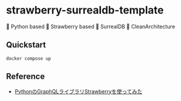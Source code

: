 # strawberry-surrealdb-template
 :snake: Python based
 :strawberry: Strawberry based 
 :seedling: SurrealDB
 :broom: CleanArchitecture

## Quickstart
```
docker compose up
```

## Reference
 - [PythonのGraphQLライブラリStrawberryを使ってみた](https://qiita.com/nttpc-aiyo/items/bb946b864e67c2da9a53)